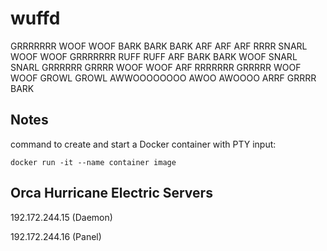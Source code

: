 # wuffd

GRRRRRRR WOOF WOOF BARK BARK BARK ARF ARF ARF RRRR SNARL WOOF WOOF GRRRRRRR RUFF RUFF ARF BARK BARK WOOF SNARL SNARL GRRRRRR GRRRR WOOF WOOF ARF RRRRRRR GRRRRR WOOF WOOF GROWL GROWL AWWOOOOOOOO AWOO AWOOOO ARRF GRRRR BARK 

## Notes

command to create and start a Docker container with PTY input:

```
docker run -it --name container image
```

## Orca Hurricane Electric Servers

192.172.244.15 (Daemon)

192.172.244.16 (Panel)
